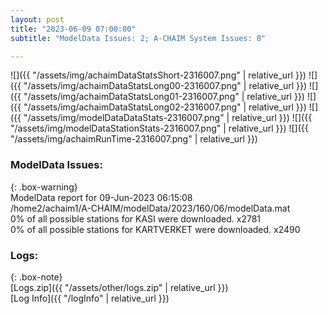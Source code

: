 ```yaml
---
layout: post
title: "2023-06-09 07:00:00"
subtitle: "ModelData Issues: 2; A-CHAIM System Issues: 0"

---
```


![]({{ "/assets/img/achaimDataStatsShort-2316007.png" | relative_url }})
![]({{ "/assets/img/achaimDataStatsLong00-2316007.png" | relative_url }})
![]({{ "/assets/img/achaimDataStatsLong01-2316007.png" | relative_url }})
![]({{ "/assets/img/achaimDataStatsLong02-2316007.png" | relative_url }})
![]({{ "/assets/img/modelDataDataStats-2316007.png" | relative_url }})
![]({{ "/assets/img/modelDataStationStats-2316007.png" | relative_url }})
![]({{ "/assets/img/achaimRunTime-2316007.png" | relative_url }})


### ModelData Issues:  
  
{: .box-warning}  
 ModelData report for 09-Jun-2023 06:15:08   
 /home2/achaim1/A-CHAIM/modelData/2023/160/06/modelData.mat   
 0% of all possible stations for KASI were downloaded. x2781   
 0% of all possible stations for KARTVERKET were downloaded. x2490   
  


### Logs:  
  
{: .box-note}  
[Logs.zip]({{ "/assets/other/logs.zip" | relative_url }})  
[Log Info]({{ "/logInfo" | relative_url }})  
